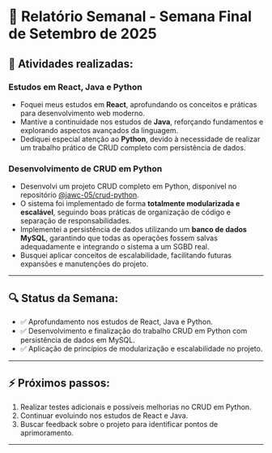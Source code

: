 # 📅 Relatório Semanal - Semana Final de Setembro de 2025

## 📌 Atividades realizadas:

### **Estudos em React, Java e Python**
- Foquei meus estudos em **React**, aprofundando os conceitos e práticas para desenvolvimento web moderno.
- Mantive a continuidade nos estudos de **Java**, reforçando fundamentos e explorando aspectos avançados da linguagem.
- Dediquei especial atenção ao **Python**, devido à necessidade de realizar um trabalho prático de CRUD completo com persistência de dados.

### **Desenvolvimento de CRUD em Python**
- Desenvolvi um projeto CRUD completo em Python, disponível no repositório [@jawc-05/crud-python](https://github.com/jawc-05/crud-python).
- O sistema foi implementado de forma **totalmente modularizada e escalável**, seguindo boas práticas de organização de código e separação de responsabilidades.
- Implementei a persistência de dados utilizando um **banco de dados MySQL**, garantindo que todas as operações fossem salvas adequadamente e integrando o sistema a um SGBD real.
- Busquei aplicar conceitos de escalabilidade, facilitando futuras expansões e manutenções do projeto.

---

## 🔍 Status da Semana:

- ✅ Aprofundamento nos estudos de React, Java e Python.
- ✅ Desenvolvimento e finalização do trabalho CRUD em Python com persistência de dados em MySQL.
- ✅ Aplicação de princípios de modularização e escalabilidade no projeto.

---

## ⚡ Próximos passos:

1. Realizar testes adicionais e possíveis melhorias no CRUD em Python.
2. Continuar evoluindo nos estudos de React e Java.
3. Buscar feedback sobre o projeto para identificar pontos de aprimoramento.

---